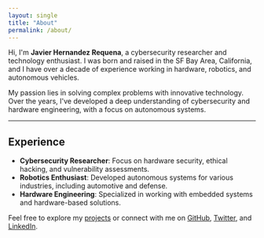 ```yaml
---
layout: single
title: "About"
permalink: /about/
---
```


Hi, I'm **Javier Hernandez Requena**, a cybersecurity researcher and technology enthusiast. I was born and raised in the SF Bay Area, California, and I have over a decade of experience working in hardware, robotics, and autonomous vehicles.

My passion lies in solving complex problems with innovative technology. Over the years, I've developed a deep understanding of cybersecurity and hardware engineering, with a focus on autonomous systems.

---

## Experience

- **Cybersecurity Researcher**: Focus on hardware security, ethical hacking, and vulnerability assessments.
- **Robotics Enthusiast**: Developed autonomous systems for various industries, including automotive and defense.
- **Hardware Engineering**: Specialized in working with embedded systems and hardware-based solutions.

Feel free to explore my [projects](/projects/) or connect with me on [GitHub](https://github.com/javireqs), [Twitter](https://twitter.com/javireqs), and [LinkedIn](https://linkedin.com/in/javireqs).
